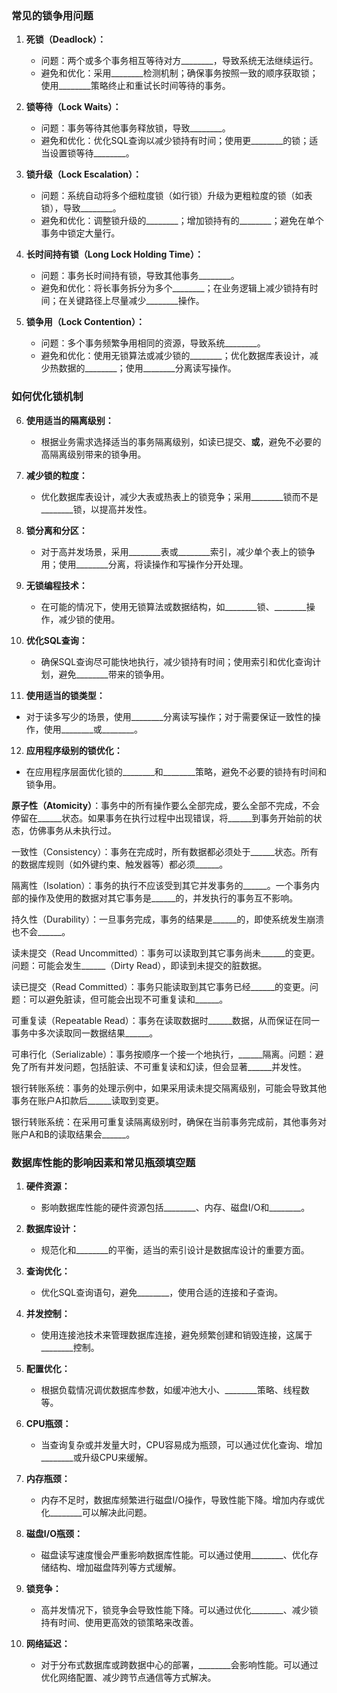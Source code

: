### 常见的锁争用问题

1. **死锁（Deadlock）：**
   - 问题：两个或多个事务相互等待对方________，导致系统无法继续运行。
   - 避免和优化：采用________检测机制；确保事务按照一致的顺序获取锁；使用________策略终止和重试长时间等待的事务。

2. **锁等待（Lock Waits）：**
   - 问题：事务等待其他事务释放锁，导致________。
   - 避免和优化：优化SQL查询以减少锁持有时间；使用更________的锁；适当设置锁等待________。

3. **锁升级（Lock Escalation）：**
   - 问题：系统自动将多个细粒度锁（如行锁）升级为更粗粒度的锁（如表锁），导致________。
   - 避免和优化：调整锁升级的________；增加锁持有的________；避免在单个事务中锁定大量行。

4. **长时间持有锁（Long Lock Holding Time）：**
   - 问题：事务长时间持有锁，导致其他事务________。
   - 避免和优化：将长事务拆分为多个________；在业务逻辑上减少锁持有时间；在关键路径上尽量减少________操作。

5. **锁争用（Lock Contention）：**
   - 问题：多个事务频繁争用相同的资源，导致系统________。
   - 避免和优化：使用无锁算法或减少锁的________；优化数据库表设计，减少热数据的________；使用________分离读写操作。

### 如何优化锁机制

6. **使用适当的隔离级别：**
   - 根据业务需求选择适当的事务隔离级别，如读已提交、________或________，避免不必要的高隔离级别带来的锁争用。

7. **减少锁的粒度：**
   - 优化数据库表设计，减少大表或热表上的锁竞争；采用________锁而不是________锁，以提高并发性。

8. **锁分离和分区：**
   - 对于高并发场景，采用________表或________索引，减少单个表上的锁争用；使用________分离，将读操作和写操作分开处理。

9. **无锁编程技术：**
   - 在可能的情况下，使用无锁算法或数据结构，如________锁、________操作，减少锁的使用。

10. **优化SQL查询：**
    - 确保SQL查询尽可能快地执行，减少锁持有时间；使用索引和优化查询计划，避免________带来的锁争用。

11. **使用适当的锁类型：**
   - 对于读多写少的场景，使用________分离读写操作；对于需要保证一致性的操作，使用________或________。

12. **应用程序级别的锁优化：**
   - 在应用程序层面优化锁的________和________策略，避免不必要的锁持有时间和锁争用。





**原子性（Atomicity）**：事务中的所有操作要么全部完成，要么全部不完成，不会停留在______状态。如果事务在执行过程中出现错误，将______到事务开始前的状态，仿佛事务从未执行过。

一致性（Consistency）：事务在完成时，所有数据都必须处于______状态。所有的数据库规则（如外键约束、触发器等）都必须______。

隔离性（Isolation）：事务的执行不应该受到其它并发事务的______。一个事务内部的操作及使用的数据对其它事务是______的，并发执行的事务互不影响。

持久性（Durability）：一旦事务完成，事务的结果是______的，即使系统发生崩溃也不会______。

读未提交（Read Uncommitted）：事务可以读取到其它事务尚未______的变更。问题：可能会发生______（Dirty Read），即读到未提交的脏数据。

读已提交（Read Committed）：事务只能读取到其它事务已经______的变更。问题：可以避免脏读，但可能会出现不可重复读和______。

可重复读（Repeatable Read）：事务在读取数据时______数据，从而保证在同一事务中多次读取同一数据结果______。

可串行化（Serializable）：事务按顺序一个接一个地执行，______隔离。问题：避免了所有并发问题，包括脏读、不可重复读和幻读，但会显著______并发性。

银行转账系统：事务的处理示例中，如果采用读未提交隔离级别，可能会导致其他事务在账户A扣款后______读取到变更。

银行转账系统：在采用可重复读隔离级别时，确保在当前事务完成前，其他事务对账户A和B的读取结果会______。



### 数据库性能的影响因素和常见瓶颈填空题

1. **硬件资源：**
   - 影响数据库性能的硬件资源包括________、内存、磁盘I/O和________。

2. **数据库设计：**
   - 规范化和________的平衡，适当的索引设计是数据库设计的重要方面。

3. **查询优化：**
   - 优化SQL查询语句，避免________，使用合适的连接和子查询。

4. **并发控制：**
   - 使用连接池技术来管理数据库连接，避免频繁创建和销毁连接，这属于________控制。

5. **配置优化：**
   - 根据负载情况调优数据库参数，如缓冲池大小、________策略、线程数等。

6. **CPU瓶颈：**
   - 当查询复杂或并发量大时，CPU容易成为瓶颈，可以通过优化查询、增加________或升级CPU来缓解。

7. **内存瓶颈：**
   - 内存不足时，数据库频繁进行磁盘I/O操作，导致性能下降。增加内存或优化________可以解决此问题。

8. **磁盘I/O瓶颈：**
   - 磁盘读写速度慢会严重影响数据库性能。可以通过使用________、优化存储结构、增加磁盘阵列等方式缓解。

9. **锁竞争：**
   - 高并发情况下，锁竞争会导致性能下降。可以通过优化________、减少锁持有时间、使用更高效的锁策略来改善。

10. **网络延迟：**
    - 对于分布式数据库或跨数据中心的部署，________会影响性能。可以通过优化网络配置、减少跨节点通信等方式解决。


